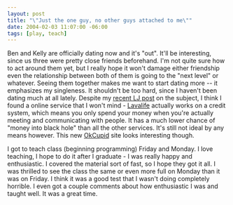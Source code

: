 ```yaml
---
layout: post
title: "\"Just the one guy, no other guys attached to me\""
date: 2004-02-03 11:07:00 -06:00
tags: [play, teach]
---
```

Ben and Kelly are officially dating now and it's "out".  It'll be interesting, since us three were pretty close friends beforehand.  I'm not quite sure how to act around them yet, but I really hope it won't damage either friendship even the relationship between both of them is going to the "next level" or whatever.  Seeing them together makes me want to start dating more -- it emphasizes my singleness.  It shouldn't be too hard, since I haven't been dating much at all lately.   Despite my <a href="http://www.livejournal.com/users/jamuraa/2943.html">recent LJ post</a> on the subject, I think I found a online service that I won't mind - <a href="http://www.lavalife.com/">Lavalife</a> actually works on a credit system, which means you only spend your money when you're actually meeting and communicating with people.  It has a much lower chance of "money into black hole" than all the other services.  It's still not ideal by any means however.   This new <a href="http://devel.okcupid.com/">OkCupid</a> site looks interesting though.

I got to teach class (beginning programming) Friday and Monday.  I love teaching, I hope to do it after I graduate - I was really happy and enthusiastic.  I covered the material sort of fast, so I hope they got it all.  I was thrilled to see the class the same or even more full on Monday than it was on Friday.  I think it was a good test that I wasn't doing completely horrible.  I even got a couple comments about how enthusiastic I was and taught well.  It was a great time.
